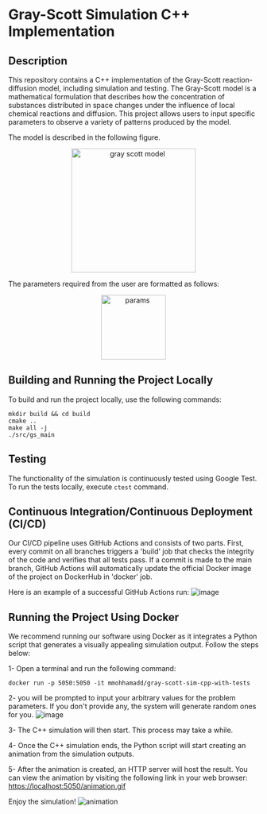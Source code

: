 # Gray-Scott Simulation C++ Implementation
## Description

This repository contains a C++ implementation of the Gray-Scott reaction-diffusion model, including simulation and testing. The Gray-Scott model is a mathematical formulation that describes how the concentration of substances distributed in space changes under the influence of local chemical reactions and diffusion. This project allows users to input specific parameters to observe a variety of patterns produced by the model.



The model is described in the following figure.
<p align="center"><img src="https://user-images.githubusercontent.com/17126595/50368112-549ae900-057d-11e9-85db-464ab4caaae8.png" width="250" alt="gray scott model"/></p>


The parameters required from the user are formatted as follows:
<p align="center"><img src="https://user-images.githubusercontent.com/17126595/50368114-55337f80-057d-11e9-880e-b23dedfa18fa.png" width="130" alt="params"/></p>

## Building and Running the Project Locally
To build and run the project locally, use the following commands:
```
mkdir build && cd build
cmake ..
make all -j
./src/gs_main
```
## Testing

The functionality of the simulation is continuously tested using Google Test. To run the tests locally, execute ```ctest``` command.

## Continuous Integration/Continuous Deployment (CI/CD)

Our CI/CD pipeline uses GitHub Actions and consists of two parts. First, every commit on all branches triggers a 'build' job that checks the integrity of the code and verifies that all tests pass. If a commit is made to the main branch, GitHub Actions will automatically update the official Docker image of the project on DockerHub in 'docker' job.

Here is an example of a successful GitHub Actions run:
![image](https://github.com/mmohhamadd/miscada-group-12/assets/48697484/4e788526-b8bf-4bb4-9d28-676e69363e7a)


## Running the Project Using Docker
We recommend running our software using Docker as it integrates a Python script that generates a visually appealing simulation output. Follow the steps below:

1- Open a terminal and run the following command:
```
docker run -p 5050:5050 -it mmohhamadd/gray-scott-sim-cpp-with-tests
```
2- you will be prompted to input your arbitrary values for the problem parameters. If you don't provide any, the system will generate random ones for you.
![image](https://github.com/mmohhamadd/miscada-group-12/assets/48697484/98c6860e-a423-441c-a8db-1426d63ba38e)

3- The C++ simulation will then start. This process may take a while.

4- Once the C++ simulation ends, the Python script will start creating an animation from the simulation outputs.

5- After the animation is created, an HTTP server will host the result. You can view the animation by visiting the following link in your web browser:
[https://localhost:5050/animation.gif](URL)

Enjoy the simulation!
![animation](https://github.com/mmohhamadd/miscada-group-12/assets/48697484/7040348c-35ee-4b0b-bf9d-8ab2e2fceda3)

